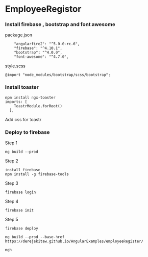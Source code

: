 # EmployeeRegistor

### Install firebase , bootstrap and font awesome
package.json
```
    "angularfire2": "^5.0.0-rc.6",
    "firebase": "^4.10.1",
    "bootstrap": "^4.0.0",
    "font-awesome": "^4.7.0",
```

style.scss
```
@import "node_modules/bootstrap/scss/bootstrap";
```

### Install toaster
```
npm install ngx-toaster
imports: [
    ToastrModule.forRoot()
  ],
````
Add css for toastr

### Deploy to firebase
Step 1
```
ng build --prod
```
Step 2
```
install firebase
npm install -g firebase-tools
```
Step 3
```
firebase login
```
Step 4
```
firebase init
```
Step 5
```
firebase deploy
```

```
ng build --prod --base-href https://derejekitaw.github.io/AngularExamples/employeeRegister/
```
```
ngh
```

